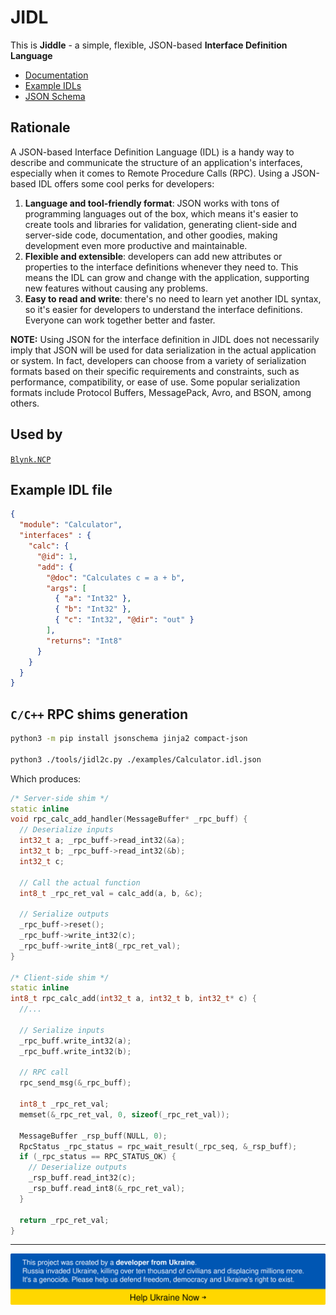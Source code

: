 # JIDL

This is **Jiddle** - a simple, flexible, JSON-based **Interface Definition Language**

- [Documentation](./docs/JIDL.md)
- [Example IDLs](./examples)
- [JSON Schema](./jidl.schema.json)

## Rationale

A JSON-based Interface Definition Language (IDL) is a handy way to describe and communicate the structure of an application's interfaces, especially when it comes to Remote Procedure Calls (RPC). Using a JSON-based IDL offers some cool perks for developers:

1. **Language and tool-friendly format**: JSON works with tons of programming languages out of the box, which means it's easier to create tools and libraries for validation, generating client-side and server-side code, documentation, and other goodies, making development even more productive and maintainable.
2. **Flexible and extensible**: developers can add new attributes or properties to the interface definitions whenever they need to. This means the IDL can grow and change with the application, supporting new features without causing any problems.
3. **Easy to read and write**: there's no need to learn yet another IDL syntax, so it's easier for developers to understand the interface definitions. Everyone can work together better and faster.

**NOTE:**  Using JSON for the interface definition in JIDL does not necessarily imply that JSON will be used for data serialization in the actual application or system. In fact, developers can choose from a variety of serialization formats based on their specific requirements and constraints, such as performance, compatibility, or ease of use. Some popular serialization formats include Protocol Buffers, MessagePack, Avro, and BSON, among others.

## Used by

[`Blynk.NCP`](https://docs.blynk.io/en/getting-started/supported-boards)

## Example IDL file

```json
{
  "module": "Calculator",
  "interfaces" : {
    "calc": {
      "@id": 1,
      "add": {
        "@doc": "Calculates c = a + b",
        "args": [
          { "a": "Int32" },
          { "b": "Int32" },
          { "c": "Int32", "@dir": "out" }
        ],
        "returns": "Int8"
      }
    }
  }
}
```

## `C/C++` RPC shims generation

```sh
python3 -m pip install jsonschema jinja2 compact-json

python3 ./tools/jidl2c.py ./examples/Calculator.idl.json
```

Which produces:

```cpp
/* Server-side shim */
static inline
void rpc_calc_add_handler(MessageBuffer* _rpc_buff) {
  // Deserialize inputs
  int32_t a; _rpc_buff->read_int32(&a);
  int32_t b; _rpc_buff->read_int32(&b);
  int32_t c;

  // Call the actual function
  int8_t _rpc_ret_val = calc_add(a, b, &c);

  // Serialize outputs
  _rpc_buff->reset();
  _rpc_buff->write_int32(c);
  _rpc_buff->write_int8(_rpc_ret_val);
}

/* Client-side shim */
static inline
int8_t rpc_calc_add(int32_t a, int32_t b, int32_t* c) {
  //...

  // Serialize inputs
  _rpc_buff.write_int32(a);
  _rpc_buff.write_int32(b);

  // RPC call
  rpc_send_msg(&_rpc_buff);

  int8_t _rpc_ret_val;
  memset(&_rpc_ret_val, 0, sizeof(_rpc_ret_val));

  MessageBuffer _rsp_buff(NULL, 0);
  RpcStatus _rpc_status = rpc_wait_result(_rpc_seq, &_rsp_buff);
  if (_rpc_status == RPC_STATUS_OK) {
    // Deserialize outputs
    _rsp_buff.read_int32(c);
    _rsp_buff.read_int8(&_rpc_ret_val);
  }

  return _rpc_ret_val;
}
```

---

[![Stand With Ukraine](https://raw.githubusercontent.com/vshymanskyy/StandWithUkraine/main/banner-direct-single.svg)](https://stand-with-ukraine.pp.ua)

